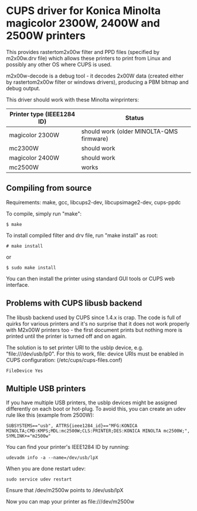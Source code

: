 CUPS driver for Konica Minolta magicolor 2300W, 2400W and 2500W printers
========================================================================

This provides rastertom2x00w filter and PPD files (specified by m2x00w.drv file) which
allows these printers to print from Linux and possibly any other OS where CUPS is used.

m2x00w-decode is a debug tool - it decodes 2x00W data (created either by rastertom2x00w
filter or windows drivers), producing a PBM bitmap and debug output.

This driver should work with these Minolta winprinters:

Printer type (IEEE1284 ID)	| Status
--------------------------------|--------------------------------------------------------
magicolor 2300W			| should work (older MINOLTA-QMS firmware)
mc2300W				| should work
magicolor 2400W			| should work
mc2500W				| works

Compiling from source
---------------------
Requirements: make, gcc, libcups2-dev, libcupsimage2-dev, cups-ppdc

To compile, simply run "make":

    $ make

To install compiled filter and drv file, run "make install" as root:

    # make install

or

    $ sudo make install

You can then install the printer using standard GUI tools or CUPS web interface.


Problems with CUPS libusb backend
---------------------------------
The libusb backend used by CUPS since 1.4.x is crap. The code is full of quirks for
various printers and it's no surprise that it does not work properly with M2x00W printers
too - the first document prints but nothing more is printed until the printer is turned off
and on again.

The solution is to set printer URI to the usblp device, e.g. "file:///dev/usb/lp0".
For this to work, file: device URIs must be enabled in CUPS configuration:
(/etc/cups/cups-files.conf)

    FileDevice Yes


Multiple USB printers
---------------------

If you have multiple USB printers, the usblp devices might be assigned differently on each boot or hot-plug. To avoid this, you can create an udev rule like this (example from 2500W):

    SUBSYSTEMS=="usb", ATTRS{ieee1284_id}=="MFG:KONICA MINOLTA;CMD:KMPS;MDL:mc2500W;CLS:PRINTER;DES:KONICA MINOLTA mc2500W;", SYMLINK+="m2500w"


You can find your printer's IEEE1284 ID by running:

    udevadm info -a --name=/dev/usb/lpX

When you are done restart udev:

    sudo service udev restart

Ensure that /dev/m2500w points to /dev/usb/lpX

Now you can map your printer as file:///dev/m2500w

